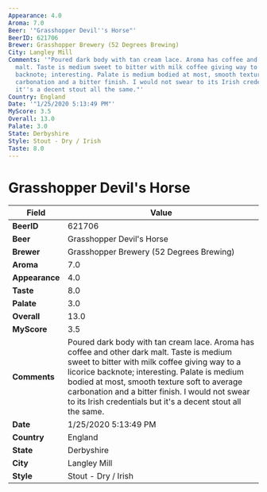 ```yaml
---
Appearance: 4.0
Aroma: 7.0
Beer: '"Grasshopper Devil''s Horse"'
BeerID: 621706
Brewer: Grasshopper Brewery (52 Degrees Brewing)
City: Langley Mill
Comments: '"Poured dark body with tan cream lace. Aroma has coffee and other dark
  malt. Taste is medium sweet to bitter with milk coffee giving way to a licorice
  backnote; interesting. Palate is medium bodied at most, smooth texture soft to average
  carbonation and a bitter finish. I would not swear to its Irish credentials but
  it''s a decent stout all the same."'
Country: England
Date: '"1/25/2020 5:13:49 PM"'
MyScore: 3.5
Overall: 13.0
Palate: 3.0
State: Derbyshire
Style: Stout - Dry / Irish
Taste: 8.0
---
```


# Grasshopper Devil's Horse

| Field         | Value |
|---------------|-------|
| **BeerID** | 621706 |
| **Beer** | Grasshopper Devil's Horse |
| **Brewer** | Grasshopper Brewery (52 Degrees Brewing) |
| **Aroma** | 7.0 |
| **Appearance** | 4.0 |
| **Taste** | 8.0 |
| **Palate** | 3.0 |
| **Overall** | 13.0 |
| **MyScore** | 3.5 |
| **Comments** | Poured dark body with tan cream lace. Aroma has coffee and other dark malt. Taste is medium sweet to bitter with milk coffee giving way to a licorice backnote; interesting. Palate is medium bodied at most, smooth texture soft to average carbonation and a bitter finish. I would not swear to its Irish credentials but it's a decent stout all the same. |
| **Date** | 1/25/2020 5:13:49 PM |
| **Country** | England |
| **State** | Derbyshire |
| **City** | Langley Mill |
| **Style** | Stout - Dry / Irish |
